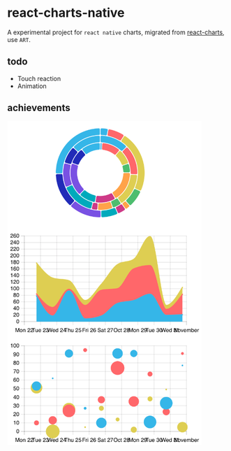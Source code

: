# react-charts-native

A experimental project for `react native` charts, migrated from [react-charts](https://github.com/react-tools/react-charts), use `ART`.

## todo

- Touch reaction
- Animation

## achievements
![demo](images/example.png)